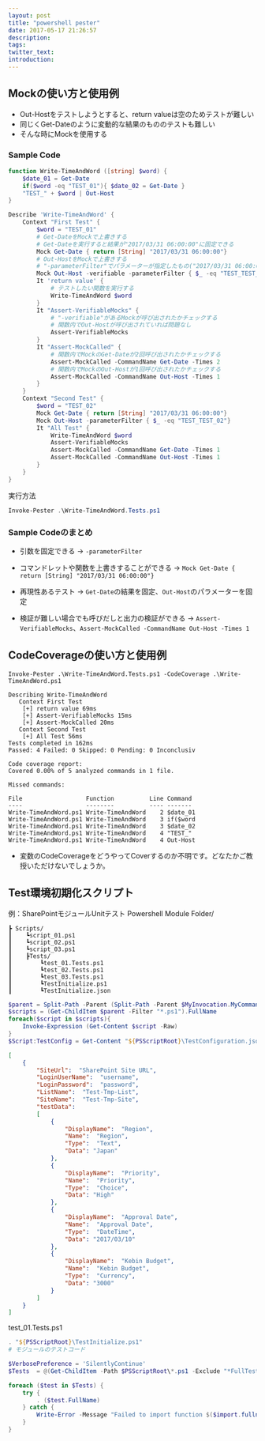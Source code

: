 ```yaml
---
layout: post
title: "powershell pester"
date: 2017-05-17 21:26:57
description:
tags:
twitter_text:
introduction:
---
```


## Mockの使い方と使用例
* Out-Hostをテストしようとすると、return valueは空のためテストが難しい
* 同じくGet-Dateのように変動的な結果のもののテストも難しい
* そんな時にMockを使用する

### Sample Code

```ps1:Write-TimeAndWord.ps1
function Write-TimeAndWord ([string] $word) {
	$date_01 = Get-Date
	if($word -eq "TEST_01"){ $date_02 = Get-Date }
	"TEST_" + $word | Out-Host
}
```

```ps1:Write-TimeAndWord.Tests.ps1
Describe 'Write-TimeAndWord' {
    Context "First Test" {
        $word = "TEST_01"
        # Get-DateをMockで上書きする
        # Get-Dateを実行すると結果が"2017/03/31 06:00:00"に固定できる
        Mock Get-Date { return [String] "2017/03/31 06:00:00"}
        # Out-HostをMockで上書きする
        # "-parameterFilter"でパラメーターが指定したもの("2017/03/31 06:00:00TEST")かチェックする
        Mock Out-Host -verifiable -parameterFilter { $_ -eq "TEST_TEST_01"}
        It 'return value' {
            # テストしたい関数を実行する
            Write-TimeAndWord $word
        }
        It "Assert-VerifiableMocks" {
            # "-verifiable"があるMockが呼び出されたかチェックする
            # 関数内でOut-Hostが呼び出されていれば問題なし
            Assert-VerifiableMocks
        }
        It "Assert-MockCalled" {
            # 関数内でMockのGet-Dateが2回呼び出されたかチェックする
            Assert-MockCalled -CommandName Get-Date -Times 2
            # 関数内でMockのOut-Hostが1回呼び出されたかチェックする
            Assert-MockCalled -CommandName Out-Host -Times 1
        }
    }
    Context "Second Test" {
        $word = "TEST_02"
        Mock Get-Date { return [String] "2017/03/31 06:00:00"}
        Mock Out-Host -parameterFilter { $_ -eq "TEST_TEST_02"}
        It "All Test" {
            Write-TimeAndWord $word   
            Assert-VerifiableMocks         
            Assert-MockCalled -CommandName Get-Date -Times 1
            Assert-MockCalled -CommandName Out-Host -Times 1
        }
    }
} 
```

実行方法

```ps1
Invoke-Pester .\Write-TimeAndWord.Tests.ps1 
```
### Sample Codeのまとめ
* 引数を固定できる
→ `-parameterFilter`

* コマンドレットや関数を上書きすることができる
→ `Mock Get-Date { return [String] "2017/03/31 06:00:00"}`

* 再現性あるテスト
→ `Get-Date`の結果を固定、`Out-Host`のパラメーターを固定

* 検証が難しい場合でも呼びだしと出力の検証ができる
→ `Assert-VerifiableMocks`、`Assert-MockCalled -CommandName Out-Host -Times 1`

## CodeCoverageの使い方と使用例

```
Invoke-Pester .\Write-TimeAndWord.Tests.ps1 -CodeCoverage .\Write-TimeAndWord.ps1

Describing Write-TimeAndWord
   Context First Test
    [+] return value 69ms
    [+] Assert-VerifiableMocks 15ms
    [+] Assert-MockCalled 20ms
   Context Second Test
    [+] All Test 56ms
Tests completed in 162ms
Passed: 4 Failed: 0 Skipped: 0 Pending: 0 Inconclusiv

Code coverage report:
Covered 0.00% of 5 analyzed commands in 1 file.

Missed commands:

File                  Function          Line Command
----                  --------          ---- -------
Write-TimeAndWord.ps1 Write-TimeAndWord    2 $date_01
Write-TimeAndWord.ps1 Write-TimeAndWord    3 if($word
Write-TimeAndWord.ps1 Write-TimeAndWord    3 $date_02
Write-TimeAndWord.ps1 Write-TimeAndWord    4 "TEST_"
Write-TimeAndWord.ps1 Write-TimeAndWord    4 Out-Host
```

* 変数のCodeCoverageをどうやってCoverするのか不明です。どなたかご教授いただけないでしょうか。

## Test環境初期化スクリプト
例：SharePointモジュールUnitテスト
Powershell Module Folder/

```
┣ Scripts/
┃    ┗script_01.ps1
┃    ┗script_02.ps1
┃    ┗script_03.ps1
┃    ┣Tests/
┃        ┗test_01.Tests.ps1
┃        ┗test_02.Tests.ps1
┃        ┗test_03.Tests.ps1
┃        ┗TestInitialize.ps1
┃        ┗TestInitialize.json
```

```ps1:TestInitialize.ps1
$parent = Split-Path -Parent (Split-Path -Parent $MyInvocation.MyCommand.Path)
$scripts = (Get-ChildItem $parent -Filter "*.ps1").FullName
foreach($script in $scripts){
    Invoke-Expression (Get-Content $script -Raw)
}
$Script:TestConfig = Get-Content "${PSScriptRoot}\TestConfiguration.json" | ConvertFrom-Json
```

```json:TestInitialize.json
[
    {
        "SiteUrl":  "SharePoint Site URL",
        "LoginUserName":  "username",
        "LoginPassword":  "password",
        "ListName":  "Test-Tmp-List",
        "SiteName":  "Test-Tmp-Site",
        "testData":
        [
            {
                "DisplayName":  "Region",
                "Name":  "Region",
                "Type":  "Text",
                "Data": "Japan"
            },
            {
                "DisplayName":  "Priority",
                "Name":  "Priority",
                "Type":  "Choice",
                "Data": "High"
            },
            {
                "DisplayName":  "Approval Date",
                "Name":  "Approval Date",
                "Type":  "DateTime",
                "Data": "2017/03/10"
            },
            {
                "DisplayName":  "Kebin Budget",
                "Name":  "Kebin Budget",
                "Type":  "Currency",
                "Data": "3000"
            }
        ]
    }
]
```

test_01.Tests.ps1

```ps1
. "${PSScriptRoot}\TestInitialize.ps1"
# モジュールのテストコード
```

```ps1:Run-FullTest.ps1
$VerbosePreference = 'SilentlyContinue'
$Tests  = @(Get-ChildItem -Path $PSScriptRoot\*.ps1 -Exclude "*FullTest*" -ErrorAction SilentlyContinue)

foreach ($test in $Tests) {
    try {
        . ($test.FullName)
    } catch {
        Write-Error -Message "Failed to import function $($import.fullname): $_"
    }
}
```
